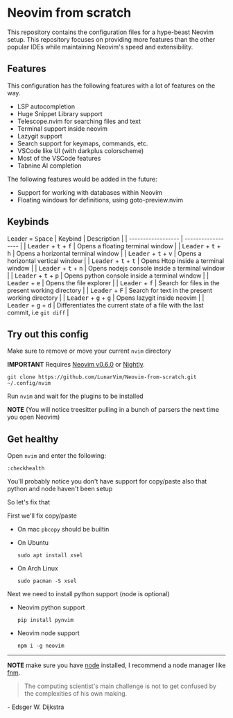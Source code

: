 # Neovim from scratch
This repository contains the configuration files for a hype-beast Neovim setup. This repository focuses on providing more features than the other popular IDEs while maintaining Neovim's speed and extensibility.

## Features
This configuration has the following features with a lot of features on the way.
- LSP autocompletion
- Huge Snippet Library support
- Telescope.nvim for searching files and text
- Terminal support inside neovim
- Lazygit support
- Search support for keymaps, commands, etc.
- VSCode like UI (with darkplus colorscheme)
- Most of the VSCode features
- Tabnine AI completion

The following features would be added in the future:
- Support for working with databases within Neovim
- Floating windows for definitions, using goto-preview.nvim

## Keybinds
Leader = <kbd>Space</kbd>
| Keybind            |   Description      |
| ------------------ | ------------------ |
| <kbd>Leader</kbd> + <kbd>t</kbd> + <kbd>f</kbd> | Opens a floating terminal window |
| <kbd>Leader</kbd> + <kbd>t</kbd> + <kbd>h</kbd> | Opens a horizontal terminal window |
| <kbd>Leader</kbd> + <kbd>t</kbd> + <kbd>v</kbd> | Opens a horizontal vertical window |
| <kbd>Leader</kbd> + <kbd>t</kbd> + <kbd>t</kbd> | Opens Htop inside a terminal window |
| <kbd>Leader</kbd> + <kbd>t</kbd> + <kbd>n</kbd> | Opens nodejs console inside a terminal window |
| <kbd>Leader</kbd> + <kbd>t</kbd> + <kbd>p</kbd> | Opens python console inside a terminal window |
| <kbd>Leader</kbd> + <kbd>e</kbd> | Opens the file explorer |
| <kbd>Leader</kbd> + <kbd>f</kbd> | Search for files in the present working directory |
| <kbd>Leader</kbd> + <kbd>F</kbd> | Search for text in the present working directory |
| <kbd>Leader</kbd> + <kbd>g</kbd> + <kbd>g</kbd> | Opens lazygit inside neovim |
| <kbd>Leader</kbd> + <kbd>g</kbd> + <kbd>d</kbd> | Differentiates the current state of a file with the last commit, i.e `git diff` |

## Try out this config

Make sure to remove or move your current `nvim` directory

**IMPORTANT** Requires [Neovim v0.6.0](https://github.com/neovim/neovim/releases/tag/v0.6.0) or [Nightly](https://github.com/neovim/neovim/releases/tag/nightly). 
```
git clone https://github.com/LunarVim/Neovim-from-scratch.git ~/.config/nvim
```

Run `nvim` and wait for the plugins to be installed 

**NOTE** (You will notice treesitter pulling in a bunch of parsers the next time you open Neovim) 

## Get healthy

Open `nvim` and enter the following:

```
:checkhealth
```

You'll probably notice you don't have support for copy/paste also that python and node haven't been setup

So let's fix that

First we'll fix copy/paste

- On mac `pbcopy` should be builtin

- On Ubuntu

  ```
  sudo apt install xsel
  ```

- On Arch Linux

  ```
  sudo pacman -S xsel
  ```

Next we need to install python support (node is optional)

- Neovim python support

  ```
  pip install pynvim
  ```

- Neovim node support

  ```
  npm i -g neovim
  ```
---

**NOTE** make sure you have [node](https://nodejs.org/en/) installed, I recommend a node manager like [fnm](https://github.com/Schniz/fnm).

> The computing scientist's main challenge is not to get confused by the complexities of his own making. 

\- Edsger W. Dijkstra
